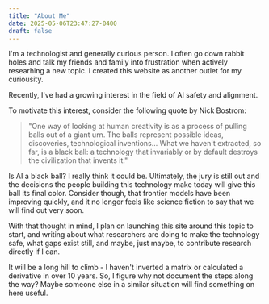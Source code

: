 ```yaml
---
title: "About Me"
date: 2025-05-06T23:47:27-0400
draft: false
---
```


I'm a technologist and generally curious person. I often go down rabbit holes and talk my friends and family into frustration when actively researhing a new topic. I created this website as another outlet for my curiousity.

Recently, I've had a growing interest in the field of AI safety and alignment.

To motivate this interest, consider the following quote by Nick Bostrom:

> "One way of looking at human creativity is as a process of pulling balls out of a giant urn. The balls represent possible ideas, discoveries, technological inventions... What we haven't extracted, so far, is a black ball: a technology that invariably or by default destroys the civilization that invents it."

Is AI a black ball? I really think it could be. Ultimately, the jury is still out and the decisions the people building this technology make today will give this ball its final color. Consider though, that frontier models have been improving quickly, and it no longer feels like science fiction to say that we will find out very soon.

With that thought in mind, I plan on launching this site around this topic to start, and writing about what researchers are doing to make the technology safe, what gaps exist still, and maybe, just maybe, to contribute research directly if I can.

It will be a long hill to climb - I haven't inverted a matrix or calculated a derivative in over 10 years. So, I figure why not document the steps along the way? Maybe someone else in a similar situation will find something on here useful.
